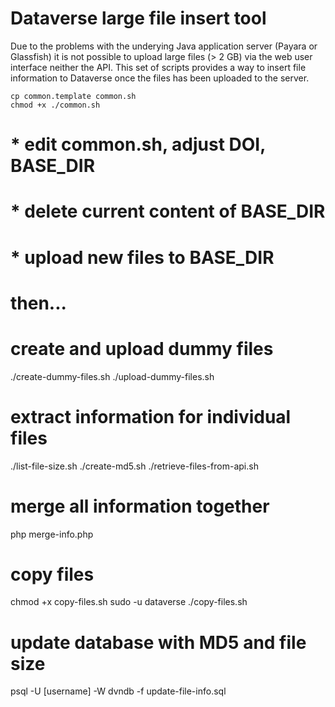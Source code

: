 # Dataverse large file insert tool

Due to the problems with the underying Java application server (Payara or Glassfish) it is not possible to upload large files (> 2 GB) via the web user interface neither the API. This set of scripts provides a way to insert file information to Dataverse once the files has been uploaded to the server.

```
cp common.template common.sh
chmod +x ./common.sh
```

# * edit common.sh, adjust DOI, BASE_DIR
# * delete current content of BASE_DIR
# * upload new files to BASE_DIR
# then...

# create and upload dummy files
./create-dummy-files.sh
./upload-dummy-files.sh

# extract information for individual files
./list-file-size.sh
./create-md5.sh
./retrieve-files-from-api.sh

# merge all information together
php merge-info.php

# copy files
chmod +x copy-files.sh
sudo -u dataverse ./copy-files.sh

# update database with MD5 and file size
psql -U [username] -W dvndb -f update-file-info.sql
